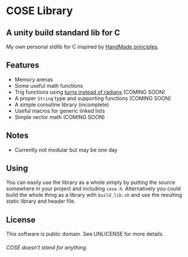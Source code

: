 # COSE Library
## A unity build standard lib for C
My own personal stdlib for C inspired by [HandMade principles](https://handmade.network/manifesto).

## Features
- Memory arenas
- Some useful math functions
- Trig functions using [turns instead of radians](https://www.computerenhance.com/p/turns-are-better-than-radians) (COMING SOON)
- A proper `String` type and supporting functions (COMING SOON)
- A simple coroutine library (incomplete)
- Useful macros for generic linked lists
- Simple vector math (COMING SOON)

## Notes
- Currently not modular but may be one day

## Using
You can easily use the library as a whole simply by putting the source somewhere in your project and including `cose.h`.
Alternatively you could build the whole thing as a library with `build_lib.sh` and use the resulting static library and header file.

## License
This software is public domain.
See UNLICENSE for more details.


###### COSE doesn't stand for anything.
